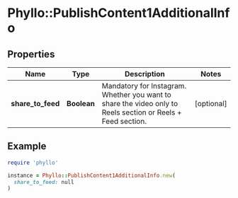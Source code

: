 # Phyllo::PublishContent1AdditionalInfo

## Properties

| Name | Type | Description | Notes |
| ---- | ---- | ----------- | ----- |
| **share_to_feed** | **Boolean** | Mandatory for Instagram. Whether you want to share the video only to Reels section or Reels + Feed section. | [optional] |

## Example

```ruby
require 'phyllo'

instance = Phyllo::PublishContent1AdditionalInfo.new(
  share_to_feed: null
)
```

